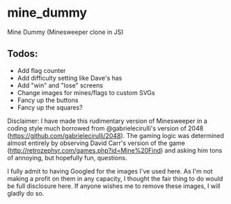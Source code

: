 # mine_dummy
Mine Dummy (Minesweeper clone in JS)

## Todos:

- Add flag counter
- Add difficulty setting like Dave's has
- Add "win" and "lose" screens
- Change images for mines/flags to custom SVGs
- Fancy up the buttons
- Fancy up the squares?

Disclaimer: I have made this rudimentary version of Minesweeper in a coding style much borrowed from
@gabrielecirulli's version of 2048 (https://github.com/gabrielecirulli/2048). The gaming logic was
determined almost entirely by observing David Carr's version of the game
(http://retrozephyr.com/games.php?id=Mine%20Find) and asking him tons of annoying, but hopefully fun,
questions.

I fully admit to having Googled for the images I've used here. As I'm not making a profit on them in
any capacity, I thought the fair thing to do would be full disclosure here. If anyone wishes me to
remove these images, I will gladly do so.